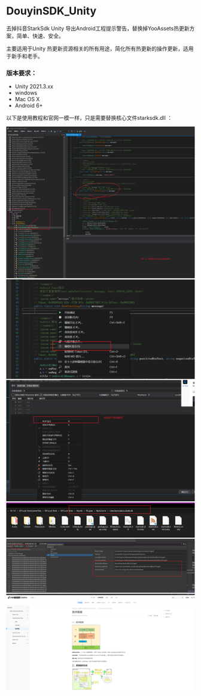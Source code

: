 # DouyinSDK_Unity
去掉抖音StarkSdk Unity 导出Android工程提示警告，替换掉YooAssets热更新方案，简单、快速、安全。

主要适用于Unity 热更新资源相关的所有用途，简化所有热更新的操作更新，适用于新手和老手。

### 版本要求：
- Unity 2021.3.xx
- windows
- Mac OS X
- Android 6+

以下是使用教程和官网一模一样，只是需要替换核心文件starksdk.dll ：

![](Hook抖音修改DLL文件/Snipaste_2023-10-16_13-54-48.png)
![](Hook抖音修改DLL文件/Snipaste_2023-10-16_13-55-02.png)
![](Hook抖音修改DLL文件/Snipaste_2023-10-16_13-55-29.png)
![](Hook抖音修改DLL文件/Snipaste_2023-10-16_14-46-51.png)
![](Hook抖音修改DLL文件/Snipaste_2023-10-17_09-27-46.png)
![](Hook抖音修改DLL文件/Snipaste_2023-10-31_16-07-57.png)


